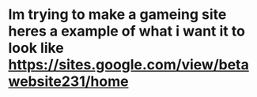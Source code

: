 # Im trying to make a gameing site heres a example of what i want it to look like https://sites.google.com/view/betawebsite231/home
